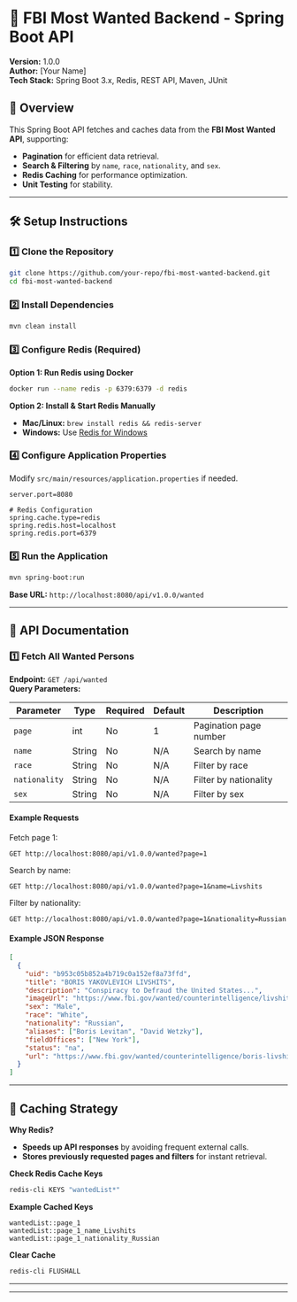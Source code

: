 # 🚀 FBI Most Wanted Backend - Spring Boot API

**Version:** 1.0.0  
**Author:** [Your Name]  
**Tech Stack:** Spring Boot 3.x, Redis, REST API, Maven, JUnit  

## 📌 Overview
This Spring Boot API fetches and caches data from the **FBI Most Wanted API**, supporting:
- **Pagination** for efficient data retrieval.
- **Search & Filtering** by `name`, `race`, `nationality`, and `sex`.
- **Redis Caching** for performance optimization.
- **Unit Testing** for stability.

---

## 🛠️ Setup Instructions

### 1️⃣ Clone the Repository
```sh
git clone https://github.com/your-repo/fbi-most-wanted-backend.git
cd fbi-most-wanted-backend
```

### 2️⃣ Install Dependencies
```sh
mvn clean install
```

### 3️⃣ Configure Redis (Required)
**Option 1: Run Redis using Docker**
```sh
docker run --name redis -p 6379:6379 -d redis
```
**Option 2: Install & Start Redis Manually**
- **Mac/Linux:** `brew install redis && redis-server`
- **Windows:** Use [Redis for Windows](https://github.com/microsoftarchive/redis/releases)

### 4️⃣ Configure Application Properties
Modify `src/main/resources/application.properties` if needed.

```properties
server.port=8080

# Redis Configuration
spring.cache.type=redis
spring.redis.host=localhost
spring.redis.port=6379
```

### 5️⃣ Run the Application
```sh
mvn spring-boot:run
```
**Base URL:** `http://localhost:8080/api/v1.0.0/wanted`

---

## 📖 API Documentation

### **1️⃣ Fetch All Wanted Persons**
**Endpoint:** `GET /api/wanted`  
**Query Parameters:**

| Parameter     | Type   | Required | Default | Description            |
|--------------|--------|----------|---------|------------------------|
| `page`       | int    | No       | 1       | Pagination page number |
| `name`       | String | No       | N/A     | Search by name        |
| `race`       | String | No       | N/A     | Filter by race        |
| `nationality`| String | No       | N/A     | Filter by nationality |
| `sex`        | String | No       | N/A     | Filter by sex         |

#### Example Requests
Fetch page 1:
```
GET http://localhost:8080/api/v1.0.0/wanted?page=1
```
Search by name:
```
GET http://localhost:8080/api/v1.0.0/wanted?page=1&name=Livshits
```
Filter by nationality:
```
GET http://localhost:8080/api/v1.0.0/wanted?page=1&nationality=Russian
```

#### Example JSON Response
```json
[
  {
    "uid": "b953c05b852a4b719c0a152ef8a73ffd",
    "title": "BORIS YAKOVLEVICH LIVSHITS",
    "description": "Conspiracy to Defraud the United States...",
    "imageUrl": "https://www.fbi.gov/wanted/counterintelligence/livshits.jpg",
    "sex": "Male",
    "race": "White",
    "nationality": "Russian",
    "aliases": ["Boris Levitan", "David Wetzky"],
    "fieldOffices": ["New York"],
    "status": "na",
    "url": "https://www.fbi.gov/wanted/counterintelligence/boris-livshits"
  }
]
```

---

## 💾 Caching Strategy
**Why Redis?**
- **Speeds up API responses** by avoiding frequent external calls.
- **Stores previously requested pages and filters** for instant retrieval.

**Check Redis Cache Keys**
```sh
redis-cli KEYS "wantedList*"
```

**Example Cached Keys**
```
wantedList::page_1
wantedList::page_1_name_Livshits
wantedList::page_1_nationality_Russian
```

**Clear Cache**
```sh
redis-cli FLUSHALL
```

---


---
```
